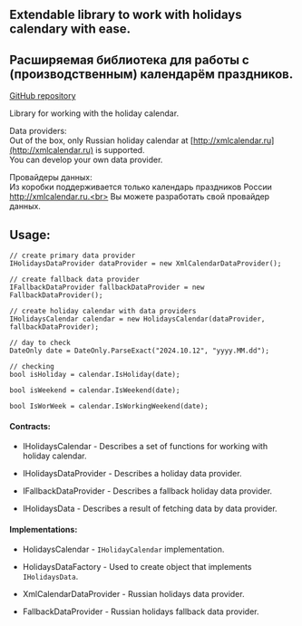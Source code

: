 ## Extendable library to work with holidays calendary with ease. ##
## Расширяемая библиотека для работы с (производственным) календарём праздников.<br> ##

[GitHub repository](https://github.com/trustsoft/Trustsoft.HolidaysCalendar "Visit GiHub Repository")<br>

Library for working with the holiday calendar.

Data providers:<br>
Out of the box, only Russian holiday calendar at [http://xmlcalendar.ru](http://xmlcalendar.ru) is supported.<br>
You can develop your own data provider.

Провайдеры данных:<br>
Из коробки поддерживается только календарь праздников России http://xmlcalendar.ru.<br>
Вы можете разработать свой провайдер данных.

Usage:
-----------------------------------------------------------------------------------
	
	// create primary data provider
    IHolidaysDataProvider dataProvider = new XmlCalendarDataProvider();

    // create fallback data provider
    IFallbackDataProvider fallbackDataProvider = new FallbackDataProvider();

    // create holiday calendar with data providers
    IHolidaysCalendar calendar = new HolidaysCalendar(dataProvider, fallbackDataProvider);
    
    // day to check
    DateOnly date = DateOnly.ParseExact("2024.10.12", "yyyy.MM.dd");

    // checking
    bool isHoliday = calendar.IsHoliday(date);

    bool isWeekend = calendar.IsWeekend(date);

    bool IsWorWeek = calendar.IsWorkingWeekend(date);


#### Contracts: ####

- IHolidaysCalendar - Describes a set of functions for working with holiday calendar.

- IHolidaysDataProvider - Describes a holiday data provider.

- IFallbackDataProvider - Describes a fallback holiday data provider.

- IHolidaysData - Describes a result of fetching data by data provider.



#### Implementations: ####

- HolidaysCalendar - `IHolidayCalendar` implementation.

- HolidaysDataFactory - Used to create object that implements `IHolidaysData`.

- XmlCalendarDataProvider - Russian holidays data provider.

- FallbackDataProvider - Russian holidays fallback data provider.